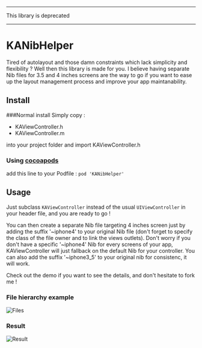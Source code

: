 ***
This library is deprecated
***


# KANibHelper

Tired of autolayout and those damn constraints which lack simplicity and flexibility ? Well then this library is made for you. I believe having separate Nib files for 3.5 and 4 inches screens are the way to go if you want to ease up the layout management process and improve your app maintanability.

## Install

###Normal install
Simply copy :
 * KAViewController.h
 * KAViewController.m

into your project folder and import KAViewController.h

### Using [cocoapods](http://cocoapods.org)

add this line to your Podfile :
`pod 'KANibHelper'`

## Usage

Just subclass `KAViewController` instead of the usual `UIViewController` in your header file, and you are ready to go !

You can then create a separate Nib file targeting 4 inches screen just by adding the suffix '~iphone4' to your original Nib file (don't forget to specify the class of the file owner and to link the views outlets).
Don't worry if you don't have a specific '~iphone4' Nib for every screens of your app, KAViewController will just fallback on the default Nib for your controller.
You can also add the suffix '~iphone3_5' to your original nib for consistenc, it will work.

Check out the demo if you want to see the details, and don't hesitate to fork me !

### File hierarchy example

![Files](http://i.imgur.com/siMS57M.png)

### Result

![Result](http://i.imgur.com/imUMj0e.jpg)

